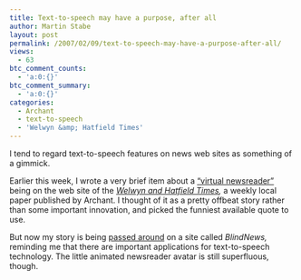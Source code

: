 ```yaml
---
title: Text-to-speech may have a purpose, after all
author: Martin Stabe
layout: post
permalink: /2007/02/09/text-to-speech-may-have-a-purpose-after-all/
views:
  - 63
btc_comment_counts:
  - 'a:0:{}'
btc_comment_summary:
  - 'a:0:{}'
categories:
  - Archant
  - text-to-speech
  - 'Welwyn &amp; Hatfield Times'
---
```

I tend to regard text-to-speech features on news web sites as something of a gimmick.

Earlier this week, I wrote a very brief item about a [&#8220;virtual newsreader&#8221;][1] being on the web site of the *[Welwyn and Hatfield Times][2],* a weekly local paper published by Archant. I thought of it as a pretty offbeat story rather than some important innovation, and picked the funniest available quote to use.

But now my story is being [passed around][3] on a site called *BlindNews,* reminding me that there are important applications for text-to-speech technology. The little animated newsreader avatar is still superfluous, though.

 [1]: http://www.pressgazette.co.uk/article/070207/virtual_newsreader_miranda_fox
 [2]: http://www.whtimes.co.uk/content/whtimes/default/default.aspx
 [3]: http://geoffandwen.com/blind/newsarticle.asp?u_id=17444